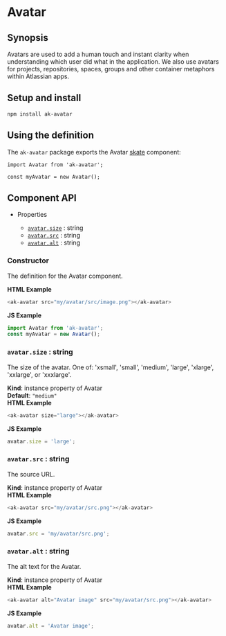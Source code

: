 # Avatar

## Synopsis

Avatars are used to add a human touch and instant clarity when understanding which user did what in 
the application. We also use avatars for projects, repositories, spaces, groups and other container 
metaphors within Atlassian apps.

## Setup and install

```
npm install ak-avatar
```

## Using the definition

The `ak-avatar` package exports the Avatar [skate](https://github.com/skatejs/skatejs) component:

```
import Avatar from 'ak-avatar';

const myAvatar = new Avatar();
```
## Component API

* Properties

    *  [`avatar.size`](#Avatar+size) : string
    *  [`avatar.src`](#Avatar+src) : string
    *  [`avatar.alt`](#Avatar+alt) : string

### Constructor
The definition for the Avatar component.

**HTML Example**
```js
<ak-avatar src="my/avatar/src/image.png"></ak-avatar>
```
**JS Example**
```js
import Avatar from 'ak-avatar';
const myAvatar = new Avatar();
```
### `avatar.size` : string
The size of the avatar. One of:
'xsmall', 'small', 'medium', 'large', 'xlarge', 'xxlarge', or 'xxxlarge'.

**Kind**: instance property of Avatar  
**Default**: `"medium"`  
**HTML Example**
```js
<ak-avatar size="large"></ak-avatar>
```
**JS Example**
```js
avatar.size = 'large';
```
### `avatar.src` : string
The source URL.

**Kind**: instance property of Avatar  
**HTML Example**
```js
<ak-avatar src="my/avatar/src.png"></ak-avatar>
```
**JS Example**
```js
avatar.src = 'my/avatar/src.png';
```
### `avatar.alt` : string
The alt text for the Avatar.

**Kind**: instance property of Avatar  
**HTML Example**
```js
<ak-avatar alt="Avatar image" src="my/avatar/src.png"></ak-avatar>
```
**JS Example**
```js
avatar.alt = 'Avatar image';
```
